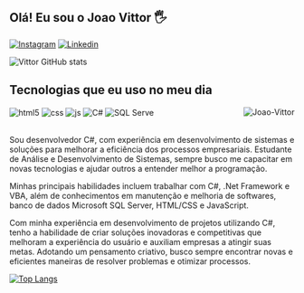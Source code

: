 ## Olá! Eu sou o Joao Vittor 🖐️

[![Instagram](https://img.shields.io/badge/Instagram-E4405F?style=for-the-badge&logo=instagram&logoColor=white)](https://instagram.com/sujeitoprogramador)
[![Linkedin](https://img.shields.io/badge/LinkedIn-0077B5?style=for-the-badge&logo=linkedin&logoColor=white)](https://www.linkedin.com/in/joaovittor)

![Vittor GitHub stats](https://github-readme-stats.vercel.app/api?username=Joaovittorsd&show_icons=true&theme=dracula)

## Tecnologias que eu uso no meu dia

<div style="display: inline_block">
  <img align="center" alt="html5" src="https://img.shields.io/badge/HTML5-E34F26?style=for-the-badge&logo=html5&logoColor=white" />
  <img align="center" alt="css" src="https://img.shields.io/badge/CSS3-1572B6?style=for-the-badge&logo=css3&logoColor=white" />
  <img align="center" alt="js" src="https://img.shields.io/badge/JavaScript-F7DF1E?style=for-the-badge&logo=javascript&logoColor=black" />
  <img align="center" alt="C#" src="https://img.shields.io/badge/C%23-239120?style=for-the-badge&logo=c-sharp&logoColor=white" />
  <img align="center" alt="SQL Serve" src="https://img.shields.io/badge/Microsoft%20SQL%20Server-CC2927?style=for-the-badge&logo=microsoft%20sql%20server&logoColor=white" />
  <img align="right" alt="Joao-Vittor" src="https://i.pinimg.com/originals/00/32/39/0032396db4f41601a6c992f0863bc45b.gif" margin-top="100" />
</div><br/>

Sou desenvolvedor C#, com experiência em desenvolvimento de sistemas e soluções para melhorar a eficiência dos processos empresariais. Estudante de Análise e Desenvolvimento de Sistemas, sempre busco me capacitar em novas tecnologias e ajudar outros a entender melhor a programação.

Minhas principais habilidades incluem trabalhar com C#, .Net Framework e VBA, além de conhecimentos em manutenção e melhoria de softwares, banco de dados Microsoft SQL Server, HTML/CSS e JavaScript.

Com minha experiência em desenvolvimento de projetos utilizando C#, tenho a habilidade de criar soluções inovadoras e competitivas que melhoram a experiência do usuário e auxiliam empresas a atingir suas metas. Adotando um pensamento criativo, busco sempre encontrar novas e eficientes maneiras de resolver problemas e otimizar processos.

[![Top Langs](https://github-readme-stats.vercel.app/api/top-langs/?username=Joaovittorsd)](https://github.com/anuraghazra/github-readme-stats)
